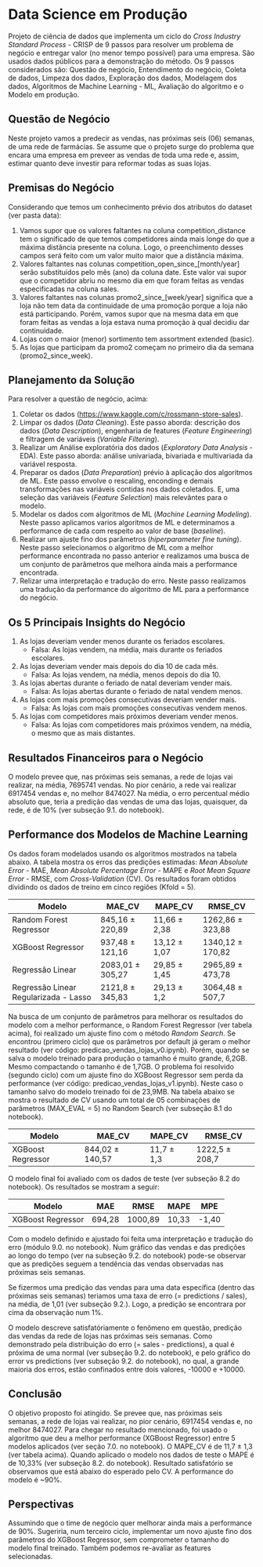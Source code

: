 # Data Science em Produção

Projeto de ciência de dados que implementa um ciclo do *Cross Industry Standard Process* - CRISP de 9 passos para resolver um problema de negócio e entregar valor (no menor tempo possível) para uma empresa. São usados dados públicos para a demonstração do método. Os 9 passos considerados são: Questão de negócio, Entendimento do negócio, Coleta de dados, Limpeza dos dados, Exploração dos dados, Modelagem dos dados, Algoritmos de Machine Learning - ML, Avaliação do algoritmo e o Modelo em produção.  

## Questão de Negócio

Neste projeto vamos a predecir as vendas, nas próximas seis (06) semanas, de uma rede de farmácias. Se assume que o projeto surge do problema que encara uma empresa em preveer as vendas de toda uma rede e, assim, estimar quanto deve investir para reformar todas as suas lojas.

## Premisas do Negócio

Considerando que temos um conhecimento prévio dos atributos do dataset (ver pasta data):

1. Vamos supor que os valores faltantes na coluna competition_distance tem o significado de que temos competidores ainda mais longe do que a máxima distância presente na coluna. Logo, o preenchimento desses campos será feito com um valor muito maior que a distância máxima. 
2. Valores faltantes nas colunas competition_open_since_[month/year] serão substituídos pelo mês (ano) da coluna date. Este valor vai supor que o competidor abriu no mesmo dia em que foram feitas as vendas especificadas na coluna sales.
3. Valores faltantes nas colunas promo2_since_[week/year] significa que a loja não tem data da continuidade de uma promoção porque a loja não está participando. Porém, vamos supor que na mesma data em que foram feitas as vendas a loja estava numa promoção à qual decidiu dar continuidade.
4. Lojas com o maior (menor) sortimento tem assortment extended (basic).
5. As lojas que participam da promo2 começam no primeiro dia da semana (promo2_since_week).

## Planejamento da Solução

Para resolver a questão de negócio, acima:
 
1. Coletar os dados (https://www.kaggle.com/c/rossmann-store-sales).
2. Limpar os dados (*Data Cleaning*). Este passo aborda: descrição dos dados (*Data Description*), engenharia de features (*Feature Engineering*) e filtragem de variáveis (*Variable Filtering*).
3. Realizar um Análise exploratória dos dados (*Exploratory Data Analysis* - EDA). Este passo aborda: análise univariada, bivariada e multivariada da variável resposta.
4. Preparar os dados (*Data Preparation*) prévio à aplicação dos algoritmos de ML. Este passo envolve o rescaling, enconding e demais transformações nas variáveis contidas nos dados coletados. E, uma seleção das variáveis (*Feature Selection*) mais relevântes para o modelo.    
5. Modelar os dados com algoritmos de ML (*Machine Learning Modeling*). Neste passo aplicamos varios algoritmos de ML e determinamos a performance de cada com respeito ao valor de base (*baseline*). 
6. Realizar um ajuste fino dos parâmetros (*hiperparameter fine tuning*). Neste passo selecionamos o algoritmo de ML com a melhor performance encontrada no passo anterior e realizamos uma busca de um conjunto de parâmetros que melhora ainda mais a performance encontrada.
7. Relizar uma interpretação e tradução do erro. Neste passo realizamos uma tradução da performance do algoritmo de ML para a performance do negócio.

## Os 5 Principais Insights do Negócio

1. As lojas deveriam vender menos durante os feriados escolares. 
   - Falsa: As lojas vendem, na média, mais durante os feriados escolares.
2. As lojas deveriam vender mais depois do dia 10 de cada mês.
   - Falsa: As lojas vendem, na média, menos depois do dia 10.
3. As lojas abertas durante o feriado de natal deveriam vender mais. 
   - Falsa: As lojas abertas durante o feriado de natal vendem menos.
4. As lojas com mais promoções consecutivas deveriam vender mais. 
   - Falsa: As lojas com mais promoções consecutivas vendem menos.
5. As lojas com competidores mais próximos deveriam vender menos. 
   - Falsa: As lojas com competidores mais próximos vendem, na média, o mesmo que as mais distantes.

## Resultados Financeiros para o Negócio

O modelo prevee que, nas próximas seis semanas, a rede de lojas vai realizar, na média, 7695741 vendas. No pior cenário, a rede vai realizar 6917454 vendas e, no melhor 8474027. Na média, o erro percentual médio absoluto que, teria a predição das vendas de uma das lojas, quaisquer, da rede, é de 10% (ver subseção 9.1. do notebook).      

## Performance dos Modelos de Machine Learning

Os dados foram modelados usando os algoritmos mostrados na tabela abaixo. A tabela mostra os erros das predições estimadas: *Mean Absolute Error* - MAE, *Mean Absolute Percentage Error* - MAPE e *Root Mean Square Error* - RMSE, com *Cross-Validation* (CV). Os resultados foram obtidos dividindo os dados de treino em cinco regiões (Kfold = 5).

| Modelo |	MAE_CV |	MAPE_CV |	RMSE_CV |
| --- | --- | --- | --- |
| Random Forest Regressor |	845,16 $\pm$ 220,89 |	11,66 $\pm$ 2,38 |	1262,86 $\pm$ 323,88 |
| XGBoost Regressor	| 937,48 $\pm$ 121,16 |	13,12 $\pm$ 1,07	| 1340,12 $\pm$ 170,82 |
| Regressão Linear	| 2083,01 $\pm$ 305,27 |	29,85 $\pm$ 1,45	| 2965,89 $\pm$ 473,78 |
| Regressão Linear Regularizada - Lasso	| 2121,8 $\pm$ 345,83	| 29,13 $\pm$ 1,2	| 3064,48 $\pm$ 507,7 |

Na busca de um conjunto de parâmetros para melhorar os resultados do modelo com a melhor performance, o Random Forest Regressor (ver tabela acima), foi realizado um ajuste fino com o método *Random Search*. Se encontrou (primero ciclo) que os parâmetros por default já geram o melhor resultado (ver código: predicao_vendas_lojas_v0.ipynb). Porém, quando se salva o modelo treinado para produção o tamanho é muito grande, 6,2GB. Mesmo compactando o tamanho é de 1,7GB. O problema foi resolvido (segundo ciclo) com um ajuste fino do XGBoost Regressor sem perda da performance (ver código: predicao_vendas_lojas_v1.ipynb). Neste caso o tamanho salvo do modelo treinado foi de 23,9MB. Na tabela abaixo se mostra o resultado de CV usando um total de 05 combinações de parâmetros (MAX_EVAL = 5) no Random Search (ver subseção 8.1 do notebook).

| Modelo | MAE_CV | MAPE_CV | RMSE_CV |
| --- | --- | --- | --- |
XGBoost Regressor | 844,02 $\pm$ 140,57 | 11,7 $\pm$ 1,3 | 1222,5 $\pm$ 208,7 |

O modelo final foi avaliado com os dados de teste (ver subseção 8.2 do notebook). Os resultados se mostram a seguir:

| Modelo | MAE | RMSE | MAPE | MPE
| --- | --- | --- | --- | --- |
XGBoost Regressor | 694,28 | 1000,89 | 10,33 | -1,40 |

Com o modelo definido e ajustado foi feita uma interpretação e tradução do erro (módulo 9.0. no notebook). Num gráfico das vendas e das predições ao longo do tempo (ver na subseção 9.2. do notebook) pode-se observar que as predições seguem a tendência das vendas observadas nas próximas seis semanas. 

Se fizermos uma predição das vendas para uma data específica (dentro das próximas seis semanas) teriamos uma taxa de erro (= predictions / sales), na média, de 1,01 (ver subseção 9.2.). Logo, a predição se encontrara por cima da observação num 1%.

O modelo descreve satisfatóriamente o fenômeno em questão, predição das vendas da rede de lojas nas próximas seis semanas. Como demonstrado pela distribuição do erro (= sales - predictions), a qual é próxima de uma normal (ver subseção 9.2. do notebook), e pelo gráfico do error vs predictions (ver subseção 9.2. do notebook), no qual, a grande maioria dos erros, estão confinados entre dois valores, -10000 e +10000. 

## Conclusão

O objetivo proposto foi atingido. Se prevee que, nas próximas seis semanas, a rede de lojas vai realizar, no pior cenário, 6917454 vendas e, no melhor 8474027. Para chegar no resultado mencionado, foi usado o algoritmo que deu a melhor performance (XGBoost Regressor) entre 5 modelos aplicados (ver seção 7.0. no notebook). O MAPE_CV é de 11,7 $\pm$ 1,3 (ver tabela acima). Quando aplicado o modelo nos dados de teste o MAPE é de 10,33% (ver subseção 8.2. do notebook). Resultado satisfatório se observamos que está abaixo do esperado pelo CV. A performance do modelo é ~90%.      

## Perspectivas

Assumindo que o time de negócio quer melhorar ainda mais a performance de 90%. Sugeriria, num terceiro ciclo, implementar um novo ajuste fino dos parâmetros do XGBoost Regressor, sem comprometer o tamanho do modelo final treinado. Também podemos re-avaliar as features selecionadas.
